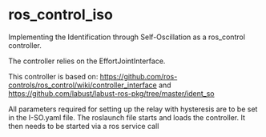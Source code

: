 ros_control_iso
===============

Implementing the Identification through Self-Oscillation as a ros_control controller.

The controller relies on the EffortJointInterface.

This controller is based on: 
https://github.com/ros-controls/ros_control/wiki/controller_interface
and
https://github.com/labust/labust-ros-pkg/tree/master/ident_so


All parameters required for setting up the relay with hysteresis are to be set in the I-SO.yaml file.
The roslaunch file starts and loads the controller. It then needs to be started via a ros service call
